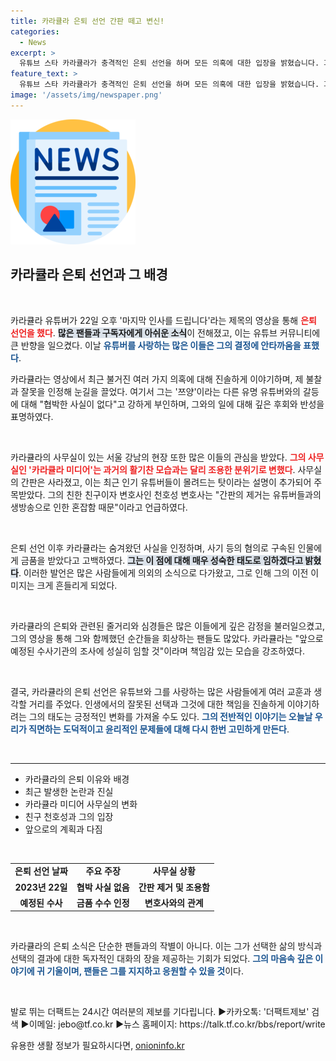 ```yaml
---
title: 카라큘라 은퇴 선언 간판 떼고 변신!
categories:
  - News
excerpt: >
  유튜브 스타 카라큘라가 충격적인 은퇴 선언을 하며 모든 의혹에 대한 입장을 밝혔습니다. 과거의 비밀과 사기 의혹까지 고백한 그는 이제 새로운 길을 모색할 예정입니다.
feature_text: >
  유튜브 스타 카라큘라가 충격적인 은퇴 선언을 하며 모든 의혹에 대한 입장을 밝혔습니다. 과거의 비밀과 사기 의혹까지 고백한 그는 이제 새로운 길을 모색할 예정입니다.
image: '/assets/img/newspaper.png'
---
```


<p><img src="/assets/img/newspaper.png" alt="kimp 속보" /></p>

<h2 data-ke-size="size26">카라큘라 은퇴 선언과 그 배경</h2>

<p data-ke-size="size16">&nbsp;</p>

<p>카라큘라 유튜버가 22일 오후 '마지막 인사를 드립니다'라는 제목의 영상을 통해 <b><span style="color: #ee2323;">은퇴 선언을 했다</span></b>. <b><span style="background-color: #21538527;">많은 팬들과 구독자에게 아쉬운 소식</span></b>이 전해졌고, 이는 유튜브 커뮤니티에 큰 반향을 일으켰다. 이날 <b><span style="color: #1a5490;">유튜버를 사랑하는 많은 이들은 그의 결정에 안타까움을 표했다</span></b>. </p>

<p>카라큘라는 영상에서 최근 불거진 여러 가지 의혹에 대해 진솔하게 이야기하며, 제 불찰과 잘못을 인정해 눈길을 끌었다. 여기서 그는 '쯔양'이라는 다른 유명 유튜버와의 갈등에 대해 "협박한 사실이 없다"고 강하게 부인하며, 그와의 일에 대해 깊은 후회와 반성을 표명하였다.</p>

<p data-ke-size="size16">&nbsp;</p>

<p>카라큘라의 사무실이 있는 서울 강남의 현장 또한 많은 이들의 관심을 받았다. <b><span style="color: #ee2323;">그의 사무실인 '카라큘라 미디어'는 과거의 활기찬 모습과는 달리 조용한 분위기로 변했다</span></b>. 사무실의 간판은 사라졌고, 이는 최근 인기 유튜버들이 몰려드는 탓이라는 설명이 추가되어 주목받았다. 그의 친한 친구이자 변호사인 천호성 변호사는 "간판의 제거는 유튜버들과의 생방송으로 인한 혼잡함 때문"이라고 언급하였다. </p>

<p data-ke-size="size16">&nbsp;</p>

<p>은퇴 선언 이후 카라큘라는 숨겨왔던 사실을 인정하며, 사기 등의 혐의로 구속된 인물에게 금품을 받았다고 고백하였다. <b><span style="background-color: #21538527;">그는 이 점에 대해 매우 성숙한 태도로 임하겠다고 밝혔다</span></b>. 이러한 발언은 많은 사람들에게 의외의 소식으로 다가왔고, 그로 인해 그의 이전 이미지는 크게 흔들리게 되었다.</p>

<p data-ke-size="size16">&nbsp;</p>

<p>카라큘라의 은퇴와 관련된 줄거리와 심경들은 많은 이들에게 깊은 감정을 불러일으켰고, 그의 영상을 통해 그와 함께했던 순간들을 회상하는 팬들도 많았다. 카라큘라는 "앞으로 예정된 수사기관의 조사에 성실히 임할 것"이라며 책임감 있는 모습을 강조하였다. </p>

<p data-ke-size="size16">&nbsp;</p>

<p>결국, 카라큘라의 은퇴 선언은 유튜브와 그를 사랑하는 많은 사람들에게 여러 교훈과 생각할 거리를 주었다. 인생에서의 잘못된 선택과 그것에 대한 책임을 진솔하게 이야기하려는 그의 태도는 긍정적인 변화를 가져올 수도 있다. <b><span style="color: #1a5490;">그의 전반적인 이야기는 오늘날 우리가 직면하는 도덕적이고 윤리적인 문제들에 대해 다시 한번 고민하게 만든다</span></b>. </p>

<p data-ke-size="size16">&nbsp;</p>

<hr>

<ul>
<li>카라큘라의 은퇴 이유와 배경</li>
<li>최근 발생한 논란과 진실</li>
<li>카라큘라 미디어 사무실의 변화</li>
<li>친구 천호성과 그의 입장</li>
<li>앞으로의 계획과 다짐</li>
</ul>

<p data-ke-size="size16">&nbsp;</p>

<table style="width: 100%;">
<tr>
<td style="text-align: center; height: 17px;"><b>은퇴 선언 날짜</b></td>
<td style="text-align: center; height: 17px;"><b>주요 주장</b></td>
<td style="text-align: center; height: 17px;"><b>사무실 상황</b></td>
</tr>
<tr>
<td style="text-align: center; height: 17px;"><b>2023년 22일</b></td>
<td style="text-align: center; height: 17px;"><b>협박 사실 없음</b></td>
<td style="text-align: center; height: 17px;"><b>간판 제거 및 조용함</b></td>
</tr>
<tr>
<td style="text-align: center; height: 17px;"><b>예정된 수사</b></td>
<td style="text-align: center; height: 17px;"><b>금품 수수 인정</b></td>
<td style="text-align: center; height: 17px;"><b>변호사와의 관계</b></td>
</tr>
</table>

<p data-ke-size="size16">&nbsp;</p>

<p>카라큘라의 은퇴 소식은 단순한 팬들과의 작별이 아니다. 이는 그가 선택한 삶의 방식과 선택의 결과에 대한 독자적인 대화의 장을 제공하는 기회가 되었다. <b><span style="color: #1a5490;">그의 마음속 깊은 이야기에 귀 기울이며, 팬들은 그를 지지하고 응원할 수 있을 것</span></b>이다. </p>

<p data-ke-size="size16">&nbsp;</p>

<p>발로 뛰는 더팩트는 24시간 여러분의 제보를 기다립니다. ▶카카오톡: '더팩트제보' 검색 ▶이메일: jebo@tf.co.kr ▶뉴스 홈페이지: https://talk.tf.co.kr/bbs/report/write</p>
유용한 생활 정보가 필요하시다면, <a href="https://onioninfo.kr" rel="dofollow">onioninfo.kr</a>



